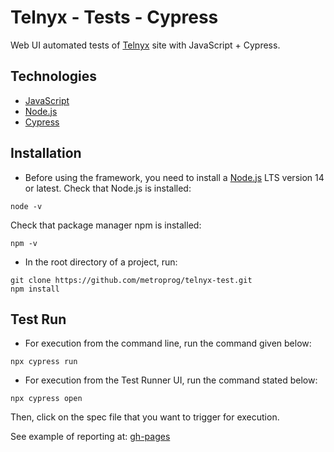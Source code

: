 # Telnyx - Tests - Cypress

Web UI automated tests of [Telnyx](https://telnyx.com/) site with JavaScript + Cypress.


## Technologies

- [JavaScript](https://developer.mozilla.org/en-US/docs/Web/JavaScript)
- [Node.js](https://nodejs.org/en/)
- [Cypress](https://www.cypress.io/)


## Installation

- Before using the framework, you need to install a [Node.js](https://nodejs.org/en/) LTS version 14 or latest.
  Check that Node.js is installed:
```
node -v
```
Check that package manager npm is installed:
```
npm -v
```
- In the root directory of a project, run:
```
git clone https://github.com/metroprog/telnyx-test.git
npm install 
```

## Test Run

- For execution from the command line, run the command given below:
```
npx cypress run 
```
- For execution from the Test Runner UI, run the command stated below: 
```
npx cypress open 
```
Then, click on the spec file that you want to trigger for execution.

See example of reporting at: [gh-pages](https://metroprog.github.io/telnyx-test/)